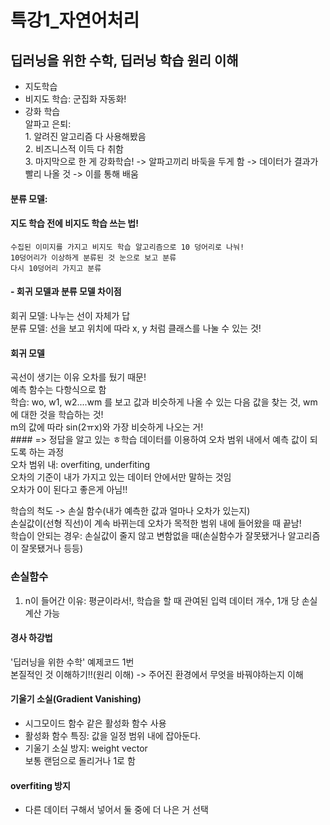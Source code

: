 # 특강1_자연어처리
## 딥러닝을 위한 수학, 딥러닝 학습 원리 이해

- 지도학습  
- 비지도 학습: 군집화 자동화!  
- 강화 학습   
    알파고 은퇴:   
        1. 알려진 알고리즘 다 사용해봤음   
        2. 비즈니스적 이득 다 취함   
        3. 마지막으로 한 게 강화학습! -> 알파고끼리 바둑을 두게 함 -> 데이터가 결과가 빨리 나올 것 -> 이를 통해 배움  
         
#### 분류 모델:  
  #### 지도 학습 전에 비지도 학습 쓰는 법!  
    수집된 이미지를 가지고 비지도 학습 알고리즘으로 10 덩어리로 나눠!   
    10덩어리가 이상하게 분류된 것 눈으로 보고 분류    
    다시 10덩어리 가지고 분류  
  
#### - 회귀 모델과 분류 모델 차이점  
  회귀 모델: 나누는 선이 자체가 답  
  분류 모델: 선을 보고 위치에 따라 x, y 처럼 클래스를 나눌 수 있는 것!   
  
#### 회귀 모델
  곡선이 생기는 이유 오차를 뒀기 때문!  
  예측 함수는 다항식으로 함  
  학습: wo, w1, w2....wm 를 보고 값과 비슷하게 나올 수 있는 다음 값을 찾는 것, wm에 대한 것을 학습하는 것!   
        m의 값에 따라 sin(2ㅠx)와 가장 비슷하게 나오는 거!  
        #### => 정답을 알고 있는 ㅎ학습 데이터를 이용하여 오차 범위 내에서 예측 값이 되도록 하는 과정    
                오차 범위 내: overfiting, underfiting  
                      오차의 기준이 내가 가지고 있는 데이터 안에서만 말하는 것임  
                      오차가 0이 된다고 좋은게 아님!!  
  
  학습의 척도 -> 손실 함수(내가 예측한 값과 얼마나 오차가 있는지)    
    손실값이(선형 직선)이 계속 바뀌는데 오차가 목적한 범위 내에 들어왔을 때 끝남!   
    학습이 안되는 경우: 손실값이 줄지 않고 변함없을 때(손실함수가 잘못됐거나 알고리즘이 잘못됐거나 등등)  
    
### 손실함수  
1. n이 들어간 이유: 평균이라서!, 학습을 할 때 관여된 입력 데이터 개수, 1개 당 손실 계산 가능   


#### 경사 하강법  
'딥러닝을 위한 수학' 예제코드 1번  
본질적인 것 이해하기!!(원리 이해) -> 주어진 환경에서 무엇을 바꿔야하는지 이해  

#### 기울기 소실(Gradient Vanishing)  
- 시그모이드 함수 같은 활성화 함수 사용  
- 활성화 함수 특징: 값을 일정 범위 내에 잡아둔다.  
- 기울기 소실 방지: weight vector   
       보통 랜덤으로 돌리거나 1로 함   
       
#### overfiting 방지  
- 다른 데이터 구해서 넣어서 둘 중에 더 나은 거 선택

#### 

  
       
  
